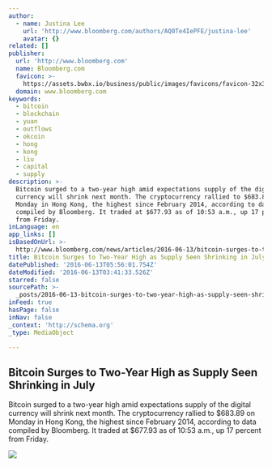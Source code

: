 ```yaml
---
author:
  - name: Justina Lee
    url: 'http://www.bloomberg.com/authors/AQ0Te4IePFE/justina-lee'
    avatar: {}
related: []
publisher:
  url: 'http://www.bloomberg.com'
  name: Bloomberg.com
  favicon: >-
    https://assets.bwbx.io/business/public/images/favicons/favicon-32x32-d2b81a9373.png
  domain: www.bloomberg.com
keywords:
  - bitcoin
  - blockchain
  - yuan
  - outflows
  - okcoin
  - hong
  - kong
  - liu
  - capital
  - supply
description: >-
  Bitcoin surged to a two-year high amid expectations supply of the digital
  currency will shrink next month. The cryptocurrency rallied to $683.89 on
  Monday in Hong Kong, the highest since February 2014, according to data
  compiled by Bloomberg. It traded at $677.93 as of 10:53 a.m., up 17 percent
  from Friday.
inLanguage: en
app_links: []
isBasedOnUrl: >-
  http://www.bloomberg.com/news/articles/2016-06-13/bitcoin-surges-to-two-year-high-as-supply-seen-shrinking-in-july
title: Bitcoin Surges to Two-Year High as Supply Seen Shrinking in July
datePublished: '2016-06-13T05:56:01.754Z'
dateModified: '2016-06-13T03:41:33.526Z'
starred: false
sourcePath: >-
  _posts/2016-06-13-bitcoin-surges-to-two-year-high-as-supply-seen-shrinking-in.md
inFeed: true
hasPage: false
inNav: false
_context: 'http://schema.org'
_type: MediaObject

---
```

<article style=""><h1>Bitcoin Surges to Two-Year High as Supply Seen Shrinking in July</h1><p>Bitcoin surged to a two-year high amid expectations supply of the digital currency will shrink next month. The cryptocurrency rallied to $683.89 on Monday in Hong Kong, the highest since February 2014, according to data compiled by Bloomberg. It traded at $677.93 as of 10:53 a.m., up 17 percent from Friday.</p><img src="https://assets.bwbx.io/business/public/images/social_fallbacks/bloomberg_technology_default-7d25a852b6.jpg" /></article>